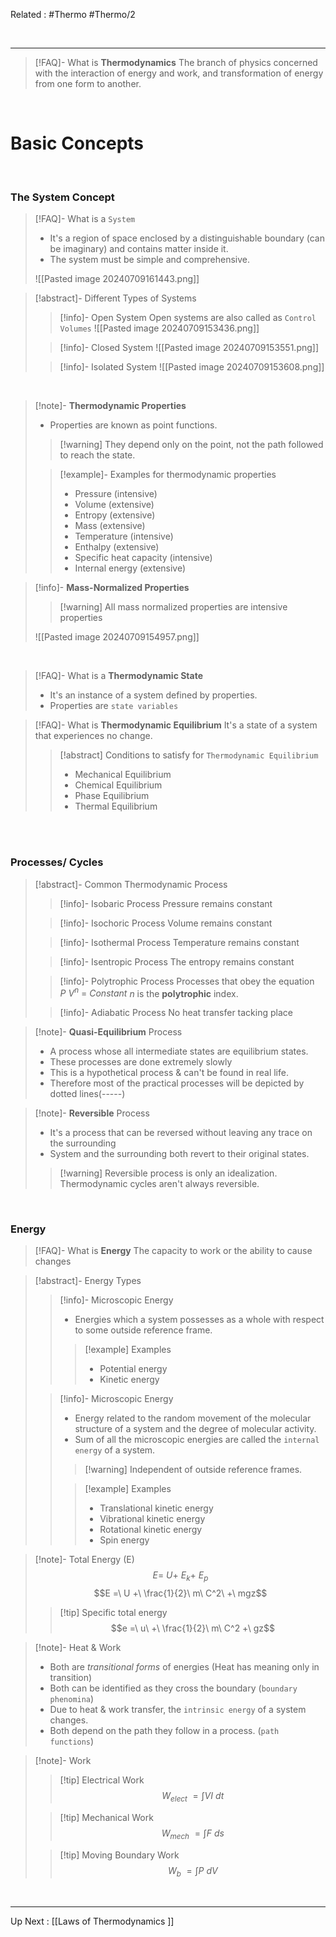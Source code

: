 Related : #Thermo #Thermo/2

<br>

****
>[!FAQ]- What is **Thermodynamics**
>The branch of physics concerned with the interaction of energy and work, and transformation of energy from one form to another.

<br>

# Basic Concepts

<br>

### The System Concept

>[!FAQ]- What is a `System`
>- It's a region of space enclosed by a distinguishable boundary (can be imaginary) and contains matter inside it. 
>- The system must be simple and comprehensive.
>
>![[Pasted image 20240709161443.png]]

>[!abstract]- Different Types of Systems
>>[!info]- Open System
>>Open systems are also called as `Control Volumes`
>>![[Pasted image 20240709153436.png]]
>
>>[!info]- Closed System
>>![[Pasted image 20240709153551.png]]
>
>>[!info]- Isolated System
>>![[Pasted image 20240709153608.png]]

<br>

>[!note]- **Thermodynamic Properties**
>- Properties are known as point functions.
>>[!warning] They depend only on the point, not the path followed to reach the state.
>
>>[!example]- Examples for thermodynamic properties
>>- Pressure                       (intensive)
>>- Volume                        (extensive)
>>- Entropy                        (extensive)
>>- Mass                            (extensive)
>>- Temperature                (intensive)
>>- Enthalpy                      (extensive)
>>- Specific heat capacity (intensive)
>>- Internal energy           (extensive)

>[!info]- **Mass-Normalized Properties**
>>[!warning] All mass normalized properties are intensive properties
>
>![[Pasted image 20240709154957.png]]

<br>

>[!FAQ]- What is a **Thermodynamic State**
>- It's an instance of a system defined by properties.
>- Properties are `state variables`

>[!FAQ]- What is **Thermodynamic Equilibrium**
>It's a state of a system that experiences no change.
>>[!abstract] Conditions to satisfy for `Thermodynamic Equilibrium`
>>- Mechanical Equilibrium
>>- Chemical Equilibrium
>>- Phase Equilibrium
>>- Thermal Equilibrium

<br>
<br>

### Processes/ Cycles
>[!abstract]- Common Thermodynamic Process
>>[!info]- Isobaric Process
>>Pressure remains constant
>
>>[!info]- Isochoric Process
>>Volume remains constant
>>
>
>>[!info]- Isothermal Process
>>Temperature remains constant
>
>>[!info]- Isentropic Process
>>The entropy remains constant
>
>>[!info]- Polytrophic Process
>> Processes that obey the equation $P\ V^n\ =\ Constant$ 
>> *n* is the **polytrophic** index.
>
>>[!info]- Adiabatic Process
>>No heat transfer tacking place
>

>[!note]- **Quasi-Equilibrium** Process
>- A process whose all intermediate states are equilibrium states.
>- These processes are done extremely slowly
>- This is a hypothetical process & can't be found in real life.
>- Therefore most of the practical processes will be depicted by dotted lines(-----)

>[!note]- **Reversible** Process
>- It's a process that can be reversed without leaving any trace on the surrounding
>- System and the surrounding both revert to their original states.
>>[!warning] Reversible process is only an idealization. Thermodynamic cycles aren't always reversible. 

<br>

### Energy
>[!FAQ]- What is **Energy**
>The capacity to work or the ability to cause changes

>[!abstract]- Energy Types
>>[!info]- Microscopic Energy
>>- Energies which a system possesses as a whole with respect to some outside reference frame.
>>>[!example] Examples
>>>- Potential energy
>>>- Kinetic energy
>
>>[!info]- Microscopic Energy
>>- Energy related to the random movement of the molecular structure of a system and the degree of molecular activity.
>>- Sum of all the microscopic energies are called the `internal energy` of a system.
>>>[!warning] Independent of outside reference frames.
>>
>>>[!example] Examples
>>>- Translational kinetic energy
>>>- Vibrational kinetic energy
>>>- Rotational kinetic energy
>>>- Spin energy

>[!note]- Total Energy (E)
>$$E =\ U +\ E_k +\ E_p$$
>$$E =\ U +\ \frac{1}{2}\ m\ C^2\ +\ mgz$$
>>[!tip] Specific total energy
>>$$e =\ u\ +\ \frac{1}{2}\ m\ C^2 +\ gz$$

>[!note]- Heat & Work
>- Both are *transitional forms* of energies (Heat has meaning only in transition)
>- Both can be identified as they cross the boundary (`boundary phenomina`)
>- Due to heat & work transfer, the `intrinsic energy` of a system changes.
>- Both depend on the path they follow in a process. (`path functions`)

>[!note]- Work
>>[!tip] Electrical Work
>>$$W_{elect}\ = \int {V I}\ dt$$
>
>>[!tip] Mechanical Work
>>$$W_{mech}\ = \int {F}\ ds$$
>
>>[!tip] Moving Boundary Work
>>$$W_b\ = \int{P}\ dV$$

<br>

****
Up Next : [[Laws of Thermodynamics ]]